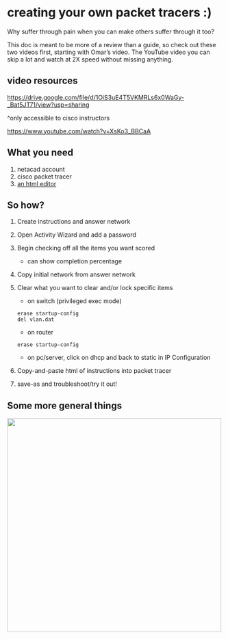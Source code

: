 # creating your own packet tracers :)
Why suffer through pain when you can make others suffer through it too?

This doc is meant to be more of a review than a guide, so check out these two videos first, starting with Omar’s video. The YouTube video you can skip a lot and watch at 2X speed without missing anything.

## video resources
https://drive.google.com/file/d/1OiS3uE4T5VKMRLs6x0WaGy-_Bat5JT71/view?usp=sharing

^only accessible to cisco instructors

https://www.youtube.com/watch?v=XsKo3_BBCaA

## What you need
1. netacad account
2. cisco packet tracer
3. [an html editor](https://html-online.com/editor/)

## So how?
1. Create instructions and answer network
3. Open Activity Wizard and add a password
4. Begin checking off all the items you want scored
   - can show completion percentage
5. Copy initial network from answer network
6. Clear what you want to clear and/or lock specific items
   - on switch (privileged exec mode)
   ```
   erase startup-config
   del vlan.dat
   ```
   - on router
   ```
   erase startup-config
   ```
   - on pc/server, click on dhcp and back to static in IP Configuration
   
   
7. Copy-and-paste html of instructions into packet tracer
8. save-as and troubleshoot/try it out!

## Some more general things
<img src="https://user-images.githubusercontent.com/86171033/147703679-91b5cae0-4d8f-4c0e-bdf0-7e08c45dfae9.jpg" width="500">


